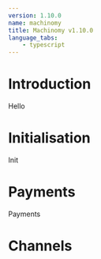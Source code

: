 ```yaml
---
version: 1.10.0
name: machinomy
title: Machinomy v1.10.0
language_tabs:
    - typescript
---
```


# Introduction

Hello

# Initialisation

Init

# Payments

Payments

# Channels